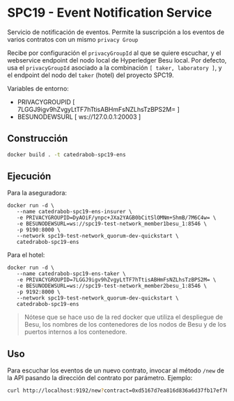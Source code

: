 # SPC19 - Event Notification Service

Servicio de notificación de eventos. Permite la suscripción a los eventos de varios contratos con un mismo `privacy Group`

Recibe por configuración el `privacyGroupId` al que se quiere escuchar, y el webservice endpoint del nodo local de Hyperledger Besu local. Por defecto, usa el `privacyGroupId` asociado a la combinación `[ taker, laboratory ]`, y el endpoint del nodo del `taker` (hotel) del proyecto SPC19.

Variables de entorno:

   - PRIVACYGROUPID [ 7LGGJ9igv9hZvgyLtTF7hTtisABHmFsNZLhsTzBPS2M= ]
   - BESUNODEWSURL [ ws://127.0.0.1:20003 ]

## Construcción

```sh
docker build . -t catedrabob-spc19-ens
```

## Ejecución

Para la aseguradora:

```
docker run -d \
   --name catedrabob-spc19-ens-insurer \
   -e PRIVACYGROUPID=DyAOiF/ynpc+JXa2YAGB0bCitSlOMNm+ShmB/7M6C4w= \
   -e BESUNODEWSURL=ws://spc19-test-network_member1besu_1:8546 \
   -p 9190:8000 \
   --network spc19-test-network_quorum-dev-quickstart \
   catedrabob-spc19-ens
```

Para el hotel:

```
docker run -d \
   --name catedrabob-spc19-ens-taker \
   -e PRIVACYGROUPID=7LGGJ9igv9hZvgyLtTF7hTtisABHmFsNZLhsTzBPS2M= \
   -e BESUNODEWSURL=ws://spc19-test-network_member2besu_1:8546 \
   -p 9192:8000 \
   --network spc19-test-network_quorum-dev-quickstart \
   catedrabob-spc19-ens
```

> Nótese que se hace uso de la red docker que utiliza el despliegue de Besu, los nombres de los contenedores de los nodos de Besu y de los puertos internos a los contenedore.


## Uso

Para escuchar los eventos de un nuevo contrato, invocar al método `/new` de la API pasando la dirección del contrato por parámetro. Ejemplo:

```sh
curl http://localhost:9192/new?contract=0xd5167d7ea816d836a6d37fb17ef76a712a9c81a7
```
